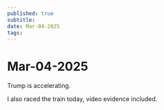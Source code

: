 ```yaml
---
published: true
subtitle: 
date: Mar-04-2025
tags: 
---
```


# Mar-04-2025

Trump is accelerating.

I also raced the train today, video evidence included.

